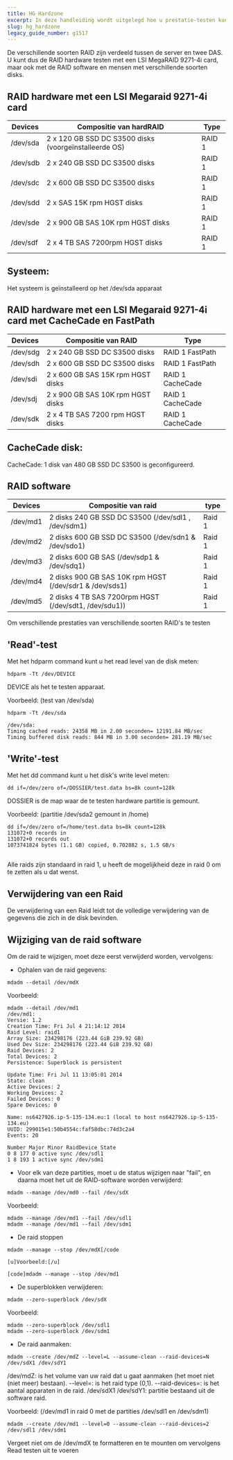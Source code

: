```yaml
---
title: HG Hardzone
excerpt: In deze handleiding wordt uitgelegd hoe u prestatie-testen kunt uitvoeren op de HG Hardzone server.
slug: hg_hardzone
legacy_guide_number: g1517
---
```


De verschillende soorten RAID zijn verdeeld tussen de server en twee DAS. U kunt dus de RAID hardware testen met een LSI MegaRAID 9271-4i card, maar ook met de RAID software en mensen met verschillende soorten disks.

## RAID hardware met een LSI Megaraid 9271-4i card
|Devices|Compositie van hardRAID|Type|
|---|---|---|
|/dev/sda|2 x 120 GB SSD DC S3500 disks (voorgeïnstalleerde OS)|RAID 1|
|/dev/sdb|2 x 240 GB SSD DC S3500 disks|RAID 1|
|/dev/sdc|2 x 600 GB SSD DC S3500 disks|RAID 1|
|/dev/sdd|2 x SAS 15K rpm HGST disks|RAID 1|
|/dev/sde|2 x 900 GB SAS 10K rpm HGST disks|RAID 1|
|/dev/sdf|2 x 4 TB SAS 7200rpm HGST disks|RAID 1|



## Systeem:
Het systeem is geïnstalleerd op het /dev/sda apparaat


## RAID hardware met een LSI Megaraid 9271-4i card met CacheCade en FastPath
|Devices|Compositie van RAID|Type|
|---|---|---|
|/dev/sdg|2 x 240 GB SSD DC S3500 disks|RAID 1 FastPath|
|/dev/sdh|2 x 600 GB SSD DC S3500 disks|RAID 1 FastPath|
|/dev/sdi|2 x 600 GB SAS 15K rpm HGST disks|RAID 1 CacheCade|
|/dev/sdj|2 x 900 GB SAS 10K rpm HGST disks|RAID 1 CacheCade|
|/dev/sdk|2 x 4 TB SAS 7200 rpm HGST disks|RAID 1 CacheCade|



## CacheCade disk:
CacheCade: 1 disk van 480 GB SSD DC S3500 is geconfigureerd.


## RAID software
|Devices|Compositie van raid|type|
|---|---|---|
|/dev/md1|2 disks 240 GB SSD DC S3500 (/dev/sdl1 , /dev/sdm1)|Raid 1|
|/dev/md2|2 disks 600 GB SSD DC S3500 (/dev/sdn1 & /dev/sdo1)|Raid 1|
|/dev/md3|2 disks 600 GB SAS (/dev/sdp1 & /dev/sdq1)|Raid 1|
|/dev/md4|2 disks 900 GB SAS 10K rpm HGST (/dev/sdr1 & /dev/sds1)|Raid 1|
|/dev/md5|2 disks 4 TB SAS 7200rpm HGST (/dev/sdt1, /dev/sdu1))|Raid 1|



Om verschillende prestaties van verschillende soorten RAID's te testen

## 'Read'-test
Met het hdparm command kunt u het read level van de disk meten:


```
hdparm -Tt /dev/DEVICE
```


DEVICE als het te testen apparaat.

Voorbeeld: (test van /dev/sda)


```
hdparm -Tt /dev/sda

/dev/sda:
Timing cached reads: 24358 MB in 2.00 seconden= 12191.84 MB/sec
Timing buffered disk reads: 844 MB in 3.00 seconden= 281.19 MB/sec
```




## 'Write'-test
Met het dd command kunt u het disk's write level meten:


```
dd if=/dev/zero of=/DOSSIER/test.data bs=8k count=128k
```


DOSSIER is de map waar de te testen hardware partitie is gemount.

Voorbeeld: (partitie /dev/sda2 gemount in /home)


```
dd if=/dev/zero of=/home/test.data bs=8k count=128k
131072+0 records in
131072+0 records out
1073741824 bytes (1.1 GB) copied, 0.702882 s, 1.5 GB/s
```




## 
Alle raids zijn standaard in raid 1, u heeft de mogelijkheid deze in raid 0 om te zetten als u dat wenst.

## Verwijdering van een Raid
De verwijdering van een Raid leidt tot de volledige verwijdering van de gegevens die zich in de disk bevinden.


## Wijziging van de raid software
Om de raid te wijzigen, moet deze eerst verwijderd worden, vervolgens: 


- Ophalen van de raid gegevens:


```
mdadm --detail /dev/mdX
```


Voorbeeld:


```
mdadm --detail /dev/md1
/dev/md1:
Versie: 1.2
Creation Time: Fri Jul 4 21:14:12 2014
Raid Level: raid1
Array Size: 234298176 (223.44 GiB 239.92 GB)
Used Dev Size: 234298176 (223.44 GiB 239.92 GB)
Raid Devices: 2
Total Devices: 2
Persistence: Superblock is persistent

Update Time: Fri Jul 11 13:05:01 2014
State: clean
Active Devices: 2
Working Devices: 2
Failed Devices: 0
Spare Devices: 0

Name: ns6427926.ip-5-135-134.eu:1 (local to host ns6427926.ip-5-135-134.eu)
UUID: 299015e1:50b4554c:faf58dbc:74d3c2a4
Events: 20

Number Major Minor RaidDevice State
0 8 177 0 active sync /dev/sdl1
1 8 193 1 active sync /dev/sdm1
```


- Voor elk van deze partities, moet u de status wijzigen naar "fail", en daarna moet het uit de RAID-software worden verwijderd:


```
mdadm --manage /dev/md0 --fail /dev/sdX
```


Voorbeeld:


```
mdadm --manage /dev/md1 --fail /dev/sdl1
mdadm --manage /dev/md1 --fail /dev/sdm1
```


- De raid stoppen


```
mdadm --manage --stop /dev/mdX[/code

[u]Voorbeeld:[/u]

[code]mdadm --manage --stop /dev/md1
```


- De superblokken verwijderen:


```
mdadm --zero-superblock /dev/sdX
```


Voorbeeld:


```
mdadm --zero-superblock /dev/sdl1
mdadm --zero-superblock /dev/sdm1
```


- De raid aanmaken:


```
mdadm --create /dev/mdZ --level=L --assume-clean --raid-devices=N /dev/sdX1 /dev/sdY1
```


/dev/mdZ: is het volume van uw raid dat u gaat aanmaken (het moet niet (niet meer) bestaan).
--level=: is het raid type (0,1).
--raid-devices=: is het aantal apparaten in de raid.
/dev/sdX1 /dev/sdY1: partitie bestaand uit de software raid.

Voorbeeld: (/dev/md1 in raid 0 met de partities /dev/sdl1 en /dev/sdm1)


```
mdadm --create /dev/md1 --level=0 --assume-clean --raid-devices=2 /dev/sdl1 /dev/sdm1
```



Vergeet niet om de /dev/mdX te formatteren en te mounten om vervolgens Read testen uit te voeren

